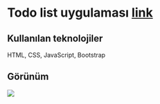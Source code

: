 # Todo list uygulaması [link](https://omer-genc.github.io/todo-list/index.html)
## Kullanılan teknolojiler 
HTML, CSS, JavaScript, Bootstrap

## Görünüm
![](img/gif.gif)
